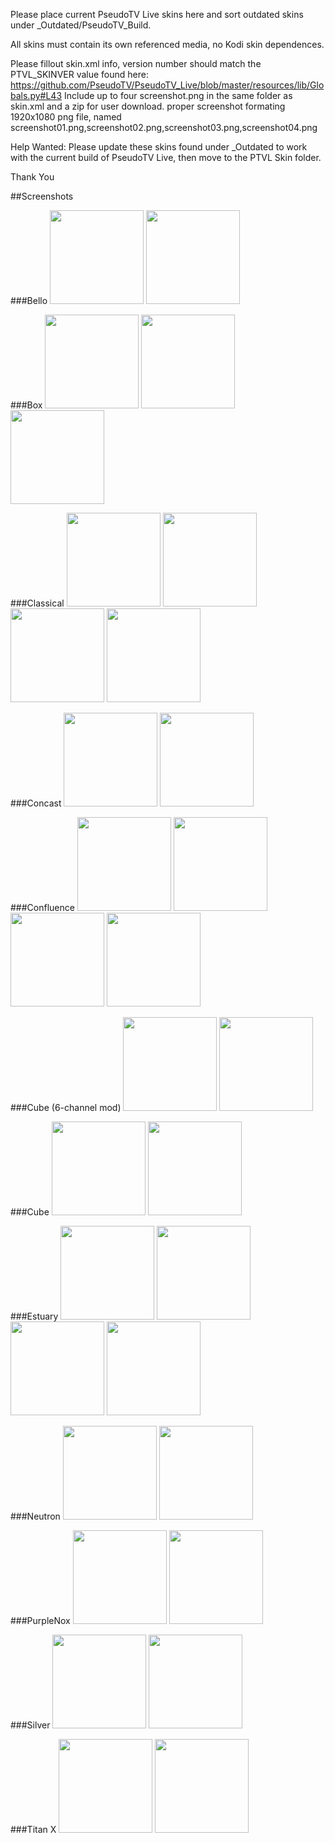 Please place current PseudoTV Live skins here and sort outdated skins under _Outdated/PseudoTV_Build.

All skins must contain its own referenced media, no Kodi skin dependences.

Please fillout skin.xml info, version number should match the PTVL_SKINVER value found here: https://github.com/PseudoTV/PseudoTV_Live/blob/master/resources/lib/Globals.py#L43
Include up to four screenshot.png in the same folder as skin.xml and a zip for user download.
proper screenshot formating 1920x1080 png file, named screenshot01.png,screenshot02.png,screenshot03.png,screenshot04.png

Help Wanted:
Please update these skins found under _Outdated to work with the current build of PseudoTV Live, then move to the PTVL Skin folder.

Thank You

##Screenshots

###Bello
<img height="150" src="https://raw.githubusercontent.com/PseudoTV/PseudoTV_Skins/master/Bello/screenshot01.png">
<img height="150" src="https://raw.githubusercontent.com/PseudoTV/PseudoTV_Skins/master/Bello/screenshot02.png">

###Box
<img height="150" src="https://raw.githubusercontent.com/PseudoTV/PseudoTV_Skins/master/Box/screenshot01.png">
<img height="150" src="https://raw.githubusercontent.com/PseudoTV/PseudoTV_Skins/master/Box/screenshot02.png">
<img height="150" src="https://raw.githubusercontent.com/PseudoTV/PseudoTV_Skins/master/Box/screenshot03.png">

###Classical
<img height="150" src="https://raw.githubusercontent.com/PseudoTV/PseudoTV_Skins/master/Classical/screenshot01.png">
<img height="150" src="https://raw.githubusercontent.com/PseudoTV/PseudoTV_Skins/master/Classical/screenshot02.png">
<img height="150" src="https://raw.githubusercontent.com/PseudoTV/PseudoTV_Skins/master/Classical/screenshot03.png">
<img height="150" src="https://raw.githubusercontent.com/PseudoTV/PseudoTV_Skins/master/Classical/screenshot04.png">

###Concast
<img height="150" src="https://raw.githubusercontent.com/PseudoTV/PseudoTV_Skins/master/Concast/screenshot01.png">
<img height="150" src="https://raw.githubusercontent.com/PseudoTV/PseudoTV_Skins/master/Concast/screenshot02.png">

###Confluence
<img height="150" src="https://raw.githubusercontent.com/PseudoTV/PseudoTV_Skins/master/Confluence/screenshot01.png">
<img height="150" src="https://raw.githubusercontent.com/PseudoTV/PseudoTV_Skins/master/Confluence/screenshot02.png">
<img height="150" src="https://raw.githubusercontent.com/PseudoTV/PseudoTV_Skins/master/Confluence/screenshot03.png">
<img height="150" src="https://raw.githubusercontent.com/PseudoTV/PseudoTV_Skins/master/Confluence/screenshot04.png">

###Cube (6-channel mod)
<img height="150" src="https://raw.githubusercontent.com/PseudoTV/PseudoTV_Skins/master/Cube%20(6-channel%20mod)/screenshot01.png">
<img height="150" src="https://raw.githubusercontent.com/PseudoTV/PseudoTV_Skins/master/Cube%20(6-channel%20mod)/screenshot02.png">

###Cube
<img height="150" src="https://raw.githubusercontent.com/PseudoTV/PseudoTV_Skins/master/Cube/screenshot01.png">
<img height="150" src="https://raw.githubusercontent.com/PseudoTV/PseudoTV_Skins/master/Cube/screenshot02.png">

###Estuary
<img height="150" src="https://raw.githubusercontent.com/PseudoTV/PseudoTV_Skins/master/Estuary/screenshot01.png">
<img height="150" src="https://raw.githubusercontent.com/PseudoTV/PseudoTV_Skins/master/Estuary/screenshot02.png">
<img height="150" src="https://raw.githubusercontent.com/PseudoTV/PseudoTV_Skins/master/Estuary/screenshot03.png">
<img height="150" src="https://raw.githubusercontent.com/PseudoTV/PseudoTV_Skins/master/Estuary/screenshot04.png">

###Neutron
<img height="150" src="https://raw.githubusercontent.com/PseudoTV/PseudoTV_Skins/master/Neutron/screenshot01.png">
<img height="150" src="https://raw.githubusercontent.com/PseudoTV/PseudoTV_Skins/master/Neutron/screenshot02.png">

###PurpleNox
<img height="150" src="https://raw.githubusercontent.com/PseudoTV/PseudoTV_Skins/master/PurpleNox/screenshot01.png">
<img height="150" src="https://raw.githubusercontent.com/PseudoTV/PseudoTV_Skins/master/PurpleNox/screenshot02.png">

###Silver
<img height="150" src="https://raw.githubusercontent.com/PseudoTV/PseudoTV_Skins/master/Silver/screenshot01.png">
<img height="150" src="https://raw.githubusercontent.com/PseudoTV/PseudoTV_Skins/master/Silver/screenshot02.png">

###Titan X
<img height="150" src="https://raw.githubusercontent.com/PseudoTV/PseudoTV_Skins/master/TitianX/screenshot01.png">
<img height="150" src="https://raw.githubusercontent.com/PseudoTV/PseudoTV_Skins/master/TitianX/screenshot02.png">
